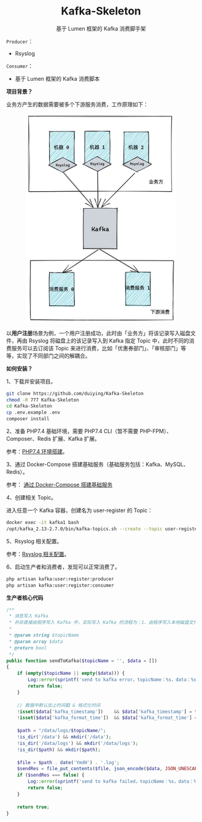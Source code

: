 <h1 align="center">
    Kafka-Skeleton
</h1>

<p align="center">基于 Lumen 框架的 Kafka 消费脚手架</p>  

`Producer`：  

- Rsyslog

`Consumer`：  

- 基于 Lumen 框架的 Kafka 消费脚本

**项目背景？**  

业务方产生的数据需要被多个下游服务消费，工作原理如下：  

<div align=center><img src="https://raw.githubusercontent.com/duiying/Kafka-Skeleton/master/docs/原理图.png" width="400"></div>  

以**用户注册**场景为例，一个用户注册成功，此时由「业务方」将该记录写入磁盘文件，再由 Rsyslog 将磁盘上的该记录写入到 Kafka 指定 Topic 中，此时不同的消费服务可以去订阅该 Topic 来进行消费，比如「优惠券部门」、「审核部门」等等，实现了不同部门之间的解耦合。

**如何安装？**  

1、下载并安装项目。  

```sh
git clone https://github.com/duiying/Kafka-Skeleton
chmod -R 777 Kafka-Skeleton
cd Kafka-Skeleton
cp .env.example .env
composer install
```

2、准备 PHP7.4 基础环境，需要 PHP7.4 CLI（暂不需要 PHP-FPM）、Composer、Redis 扩展、Kafka 扩展。  

参考：[PHP7.4 环境搭建](docs/PHP7.4环境搭建.md)。  

3、通过 Docker-Compose 搭建基础服务（基础服务包括：Kafka、MySQL、Redis）。   

参考： [通过 Docker-Compose 搭建基础服务](docs/通过Docker-Compose搭建基础服务.md)

4、创建相关 Topic。    

进入任意一个 Kafka 容器，创建名为 user-register 的 Topic：  

```sh
docker exec -it kafka1 bash
/opt/kafka_2.13-2.7.0/bin/kafka-topics.sh --create --topic user-register --partitions 5 --zookeeper zoo1:2181 --replication-factor 3
```

5、Rsyslog 相关配置。  

参考：[Rsyslog 相关配置](docs/Rsyslog相关配置.md)。  

6、启动生产者和消费者，发现可以正常消费了。  

```bash
php artisan kafka:user:register:producer
php artisan kafka:user:register:consumer
```

**生产者核心代码**  

```php
/**
 * 消息写入 Kafka
 * 并非直接由程序写入 Kafka 中，实际写入 Kafka 的流程为：1、由程序写入本地磁盘文件；2、通过 Rsyslog 收集磁盘中的日志数据到 Kafka 中。
 *
 * @param string $topicName
 * @param array $data
 * @return bool
 */
public function sendToKafka($topicName = '', $data = [])
{
    if (empty($topicName || empty($data))) {
        Log::error(sprintf('send to kafka error，topicName：%s，data：%s', $topicName, json_encode($data)));
        return false;
    }

    // 数据中默认加上时间戳 & 格式化时间
    !isset($data['kafka_timestamp'])    && $data['kafka_timestamp'] = time();
    !isset($data['kafka_format_time'])  && $data['kafka_format_time'] = date('Y-m-d H:i:s');

    $path = "/data/logs/$topicName/";
    !is_dir('/data') && mkdir('/data');
    !is_dir('/data/logs') && mkdir('/data/logs');
    !is_dir($path) && mkdir($path);

    $file = $path . date('YmdH') . '.log';
    $sendRes = file_put_contents($file, json_encode($data, JSON_UNESCAPED_UNICODE) . PHP_EOL, FILE_APPEND | LOCK_EX);
    if ($sendRes === false) {
        Log::error(sprintf('send to kafka failed，topicName：%s，data：%s', $topicName, json_encode($data)));
        return false;
    }

    return true;
}
```




